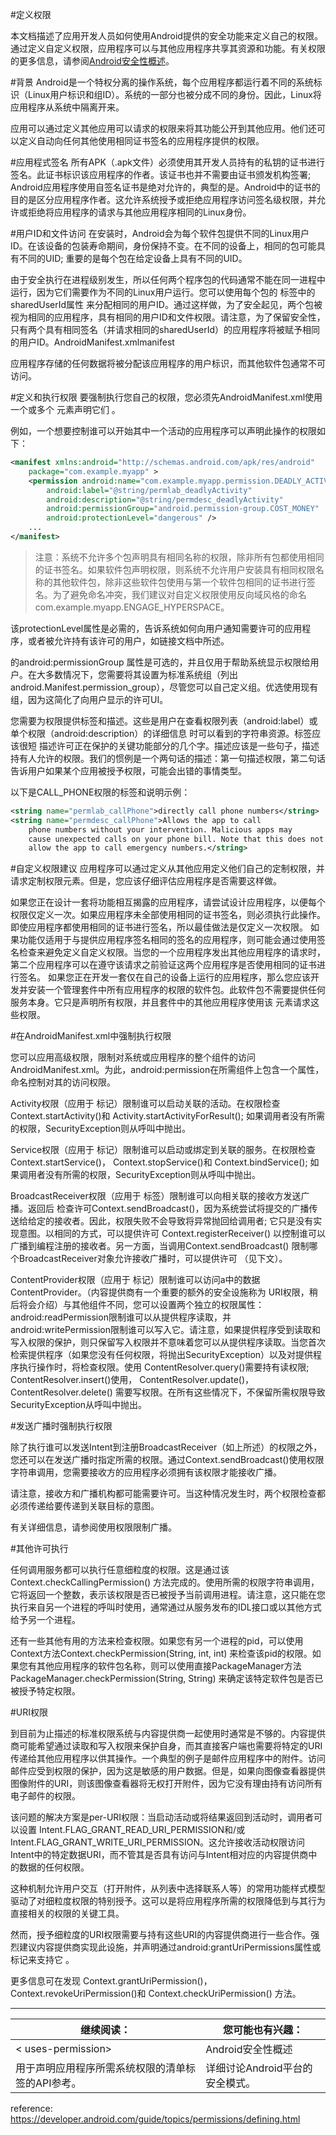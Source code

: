 #定义权限

本文档描述了应用开发人员如何使用Android提供的安全功能来定义自己的权限。通过定义自定义权限，应用程序可以与其他应用程序共享其资源和功能。有关权限的更多信息，请参阅[Android安全性概述](ying-yong-an-quan.md)。

#背景
Android是一个特权分离的操作系统，每个应用程序都运行着不同的系统标识（Linux用户标识和组ID）。系统的一部分也被分成不同的身份。因此，Linux将应用程序从系统中隔离开来。

应用可以通过定义其他应用可以请求的权限来将其功能公开到其他应用。他们还可以定义自动向任何其他使用相同证书签名的应用程序提供的权限。

#应用程式签名
所有APK（.apk文件）必须使用其开发人员持有的私钥的证书进行签名。此证书标识该应用程序的作者。该证书也并不需要由证书颁发机构签署; Android应用程序使用自签名证书是绝对允许的，典型的是。Android中的证书的目的是区分应用程序作者。这允许系统授予或拒绝应用程序访问签名级权限，并允许或拒绝将应用程序的请求与其他应用程序相同的Linux身份。

#用户ID和文件访问
在安装时，Android会为每个软件包提供不同的Linux用户ID。在该设备的包装寿命期间，身份保持不变。在不同的设备上，相同的包可能具有不同的UID; 重要的是每个包在给定设备上具有不同的UID。

由于安全执行在进程级别发生，所以任何两个程序包的代码通常不能在同一进程中运行，因为它们需要作为不同的Linux用户运行。您可以使用每个包的 标签中的sharedUserId属性 来分配相同的用户ID。通过这样做，为了安全起见，两个包被视为相同的应用程序，具有相同的用户ID和文件权限。请注意，为了保留安全性，只有两个具有相同签名（并请求相同的sharedUserId）的应用程序将被赋予相同的用户ID。AndroidManifest.xmlmanifest

应用程序存储的任何数据将被分配该应用程序的用户标识，而其他软件包通常不可访问。


#定义和执行权限
要强制执行您自己的权限，您必须先AndroidManifest.xml使用一个或多个<permission> 元素声明它们 。

例如，一个想要控制谁可以开始其中一个活动的应用程序可以声明此操作的权限如下：

```xml
<manifest xmlns:android="http://schemas.android.com/apk/res/android"
    package="com.example.myapp" >
    <permission android:name="com.example.myapp.permission.DEADLY_ACTIVITY"
        android:label="@string/permlab_deadlyActivity"
        android:description="@string/permdesc_deadlyActivity"
        android:permissionGroup="android.permission-group.COST_MONEY"
        android:protectionLevel="dangerous" />
    ...
</manifest>
```

>注意：系统不允许多个包声明具有相同名称的权限，除非所有包都使用相同的证书签名。如果软件包声明权限，则系统不允许用户安装具有相同权限名称的其他软件包，除非这些软件包使用与第一个软件包相同的证书进行签名。为了避免命名冲突，我们建议对自定义权限使用反向域风格的命名com.example.myapp.ENGAGE_HYPERSPACE。

该protectionLevel属性是必需的，告诉系统如何向用户通知需要许可的应用程序，或者被允许持有该许可的用户，如链接文档中所述。

的android:permissionGroup 属性是可选的，并且仅用于帮助系统显示权限给用户。在大多数情况下，您需要将其设置为标准系统组（列出android.Manifest.permission_group），尽管您可以自己定义组。优选使用现有组，因为这简化了向用户显示的许可UI。

您需要为权限提供标签和描述。这些是用户在查看权限列表（android:label）或单个权限（android:description）的详细信息 时可以看到的字符串资源。标签应该很短 描述许可正在保护的关键功能部分的几个字。描述应该是一些句子，描述持有人允许的权限。我们的惯例是一个两句话的描述：第一句描述权限，第二句话告诉用户如果某个应用被授予权限，可能会出错的事情类型。

以下是CALL_PHONE权限的标签和说明示例：

```xml
<string name="permlab_callPhone">directly call phone numbers</string>
<string name="permdesc_callPhone">Allows the app to call
    phone numbers without your intervention. Malicious apps may
    cause unexpected calls on your phone bill. Note that this does not
    allow the app to call emergency numbers.</string>
```

#自定义权限建议
应用程序可以通过定义从其他应用定义他们自己的定制权限，并请求定制权限<uses-permission>元素。但是，您应该仔细评估应用程序是否需要这样做。

如果您正在设计一套将功能相互揭露的应用程序，请尝试设计应用程序，以便每个权限仅定义一次。如果应用程序未全部使用相同的证书签名，则必须执行此操作。即使应用程序都使用相同的证书进行签名，所以最佳做法是仅定义一次权限。
如果功能仅适用于与提供应用程序签名相同的签名的应用程序，则可能会通过使用签名检查来避免定义自定义权限。当您的一个应用程序发出其他应用程序的请求时，第二个应用程序可以在遵守该请求之前验证这两个应用程序是否使用相同的证书进行签名。
如果您正在开发一套仅在自己的设备上运行的应用程序，那么您应该开发并安装一个管理套件中所有应用程序的权限的软件包。此软件包不需要提供任何服务本身。它只是声明所有权限，并且套件中的其他应用程序使用该<uses-permission> 元素请求这些权限。

#在AndroidManifest.xml中强制执行权限

您可以应用高级权限，限制对系统或应用程序的整个组件的访问 AndroidManifest.xml。为此，android:permission在所需组件上包含一个属性，命名控制对其的访问权限。

Activity权限（应用于 <activity>标记）限制谁可以启动关联的活动。在权限检查 Context.startActivity()和 Activity.startActivityForResult(); 如果调用者没有所需的权限，SecurityException则从呼叫中抛出。

Service权限（应用于 <service>标记）限制谁可以启动或绑定到关联的服务。在权限检查 Context.startService()， Context.stopService()和 Context.bindService(); 如果调用者没有所需的权限，SecurityException则从呼叫中抛出。

BroadcastReceiver权限（应用于 <receiver>标签）限制谁可以向相关联的接收方发送广播。返回后 检查许可Context.sendBroadcast()，因为系统尝试将提交的广播传送给给定的接收者。因此，权限失败不会导致将异常抛回给调用者; 它只是没有实现意图。以相同的方式，可以提供许可 Context.registerReceiver() 以控制谁可以广播到编程注册的接收者。另一方面，当调用Context.sendBroadcast() 限制哪个BroadcastReceiver对象允许接收广播时，可以提供许可 （见下文）。

ContentProvider权限（应用于 <provider>标记）限制谁可以访问a中的数据ContentProvider。（内容提供商有一个重要的额外的安全设施称为 URI权限，稍后将会介绍）与其他组件不同，您可以设置两个独立的权限属性： android:readPermission限制谁可以从提供程序读取，并 android:writePermission限制谁可以写入它。请注意，如果提供程序受到读取和写入权限的保护，则只保留写入权限并不意味着您可以从提供程序读取。当您首次检索提供程序（如果您没有任何权限，将抛出SecurityException）以及对提供程序执行操作时，将检查权限。使用 ContentResolver.query()需要持有读权限; ContentResolver.insert()使用， ContentResolver.update()， ContentResolver.delete() 需要写权限。在所有这些情况下，不保留所需权限导致 SecurityException从呼叫中抛出。

#发送广播时强制执行权限

除了执行谁可以发送Intent到注册BroadcastReceiver（如上所述）的权限之外，您还可以在发送广播时指定所需的权限。通过Context.sendBroadcast()使用权限字符串调用，您需要接收方的应用程序必须拥有该权限才能接收广播。

请注意，接收方和广播机构都可能需要许可。当这种情况发生时，两个权限检查都必须传递给要传递到关联目标的意图。

有关详细信息，请参阅使用权限限制广播。

#其他许可执行

任何调用服务都可以执行任意细粒度的权限。这是通过该Context.checkCallingPermission() 方法完成的。使用所需的权限字符串调用，它将返回一个整数，表示该权限是否已被授予当前调用进程。请注意，这只能在您执行来自另一个进程的呼叫时使用，通常通过从服务发布的IDL接口或以其他方式给予另一个进程。

还有一些其他有用的方法来检查权限。如果您有另一个进程的pid，可以使用Context方法Context.checkPermission(String, int, int) 来检查该pid的权限。如果您有其他应用程序的软件包名称，则可以使用直接PackageManager方法PackageManager.checkPermission(String, String) 来确定该特定软件包是否已被授予特定权限。

#URI权限

到目前为止描述的标准权限系统与内容提供商一起使用时通常是不够的。内容提供商可能希望通过读取和写入权限来保护自身，而其直接客户端也需要将特定的URI传递给其他应用程序以供其操作。一个典型的例子是邮件应用程序中的附件。访问邮件应受到权限的保护，因为这是敏感的用户数据。但是，如果向图像查看器提供图像附件的URI，则该图像查看器将无权打开附件，因为它没有理由持有访问所有电子邮件的权限。

该问题的解决方案是per-URI权限：当启动活动或将结果返回到活动时，调用者可以设置 Intent.FLAG_GRANT_READ_URI_PERMISSION和/或 Intent.FLAG_GRANT_WRITE_URI_PERMISSION。这允许接收活动权限访问Intent中的特定数据URI，而不管其是否具有访问与Intent相对应的内容提供商中的数据的任何权限。

这种机制允许用户交互（打开附件，从列表中选择联系人等）的常用功能样式模型驱动了对细粒度权限的特别授予。这可以是将应用程序所需的权限降低到与其行为直接相关的权限的关键工具。

然而，授予细粒度的URI权限需要与持有这些URI的内容提供商进行一些合作。强烈建议内容提供商实现此设施，并声明通过android:grantUriPermissions属性或 <grant-uri-permissions>标记来支持它 。

更多信息可在发现 Context.grantUriPermission()， Context.revokeUriPermission()和 Context.checkUriPermission() 方法。

------

继续阅读：|您可能也有兴趣：
---|---
< uses-permission>|Android安全性概述
用于声明应用程序所需系统权限的清单标签的API参考。|详细讨论Android平台的安全模式。

reference: https://developer.android.com/guide/topics/permissions/defining.html
